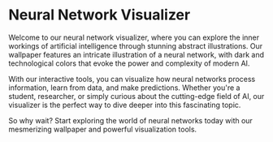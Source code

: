 <!--font:Poppins-->

# Neural Network Visualizer

Welcome to our neural network visualizer, where you can explore the inner workings of artificial intelligence through stunning abstract illustrations. Our wallpaper features an intricate illustration of a neural network, with dark and technological colors that evoke the power and complexity of modern AI.

With our interactive tools, you can visualize how neural networks process information, learn from data, and make predictions. Whether you're a student, researcher, or simply curious about the cutting-edge field of AI, our visualizer is the perfect way to dive deeper into this fascinating topic.

So why wait? Start exploring the world of neural networks today with our mesmerizing wallpaper and powerful visualization tools.

<!--

Write me markdown content of website with wallpaper:

"An abstract illustration of a neural network, with intricate lines and a dark and technological color palette."

The header of the page should not be copy of the text but rather a real content of the website which is using this wallpaper.


---


# Neural Network Visualizer

Welcome to our neural network visualizer, where you can explore the inner workings of artificial intelligence through stunning abstract illustrations. Our wallpaper features an intricate illustration of a neural network, with dark and technological colors that evoke the power and complexity of modern AI.

With our interactive tools, you can visualize how neural networks process information, learn from data, and make predictions. Whether you're a student, researcher, or simply curious about the cutting-edge field of AI, our visualizer is the perfect way to dive deeper into this fascinating topic.

So why wait? Start exploring the world of neural networks today with our mesmerizing wallpaper and powerful visualization tools.


---


Write me a Google font which is best fitting for the website.

Pick from the list:
- Futura
- Open Sans
- Montserrat
- Dancing Script
- Roboto
- Exo 2
- Raleway
- IBM Plex Sans
- Inter
- Playfair Display
- Lobster
- Lato
- Orbitron
- Poppins
- Great Vibes
- Barlow Condensed
- Alegreya


Write just the font name nothing else.


---


Poppins

-->
